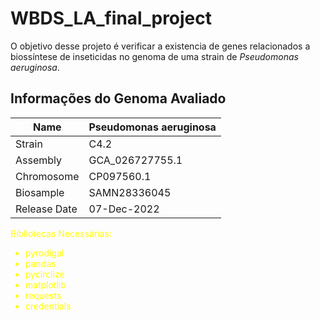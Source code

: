 # WBDS_LA_final_project

O objetivo desse projeto é verificar a existencia de genes relacionados a biossíntese de inseticidas no genoma de uma strain de 
*Pseudomonas aeruginosa*. 

## Informações do Genoma Avaliado

Name| Pseudomonas aeruginosa
---------  | ------
Strain  | C4.2 
Assembly | GCA_026727755.1 
Chromosome | CP097560.1 
Biosample| SAMN28336045
Release Date | 07-Dec-2022	

<font color= yellow> Bibliotecas Necessárias: 




*   pyrodigal
*   pandas 
*   pycirclize 
*   matplotlib 
*   requests 
*   credentials 

  
